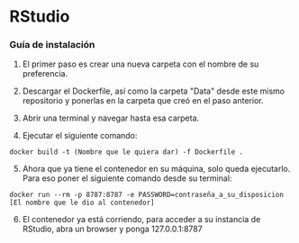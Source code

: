 # RStudio

### Guía de instalación

1. El primer paso es crear una nueva carpeta con el nombre de su preferencia.

2. Descargar el Dockerfile, así como la carpeta "Data" desde este mismo repositorio y ponerlas en la carpeta que creó en el paso anterior.

3. Abrir una terminal y navegar hasta esa carpeta.

4. Ejecutar el siguiente comando:

````
docker build -t (Nombre que le quiera dar) -f Dockerfile .
````

5. Ahora que ya tiene el contenedor en su máquina, solo queda ejecutarlo. Para eso poner el siguiente comando desde su terminal:

````
docker run --rm -p 8787:8787 -e PASSWORD=contraseña_a_su_disposicion [El nombre que le dio al contenedor]
````

6. El contenedor ya está corriendo, para acceder a su instancia de RStudio, abra un browser y ponga 127.0.0.1:8787
